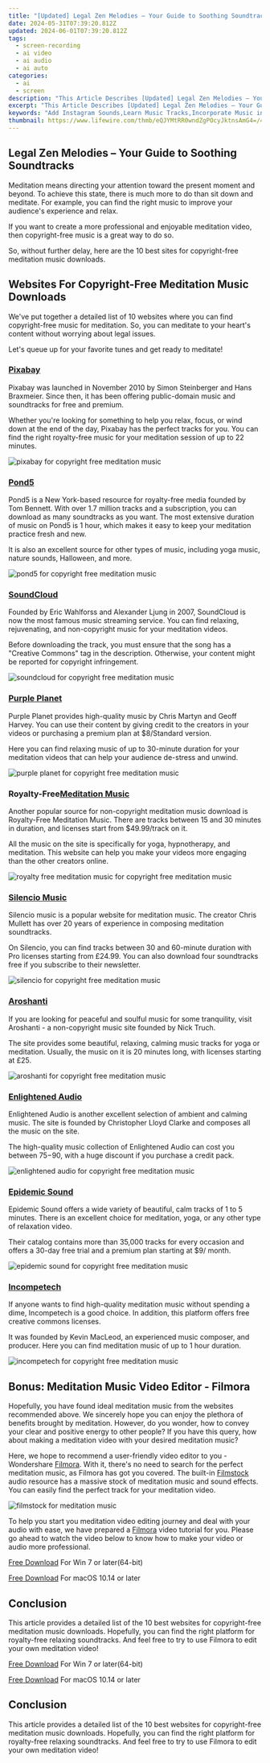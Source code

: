 ```yaml
---
title: "[Updated] Legal Zen Melodies – Your Guide to Soothing Soundtracks"
date: 2024-05-31T07:39:20.812Z
updated: 2024-06-01T07:39:20.812Z
tags: 
  - screen-recording
  - ai video
  - ai audio
  - ai auto
categories: 
  - ai
  - screen
description: "This Article Describes [Updated] Legal Zen Melodies – Your Guide to Soothing Soundtracks"
excerpt: "This Article Describes [Updated] Legal Zen Melodies – Your Guide to Soothing Soundtracks"
keywords: "Add Instagram Sounds,Learn Music Tracks,Incorporate Music in Stories,Mastering Film Scores,Soundtrack Insta Tips,Adding Audio on IG,Secrets of Music Posts"
thumbnail: https://www.lifewire.com/thmb/eQJYMtRR0wndZgPOcyJktnsAmG4=/400x300/filters:no_upscale():max_bytes(150000):strip_icc()/Apple-M4-chip-badge-240507_big.jpg.large_2x-bffc7b551c6846e3995047c8d122112d.jpg
---
```


## Legal Zen Melodies – Your Guide to Soothing Soundtracks

Meditation means directing your attention toward the present moment and beyond. To achieve this state, there is much more to do than sit down and meditate. For example, you can find the right music to improve your audience's experience and relax.

If you want to create a more professional and enjoyable meditation video, then copyright-free music is a great way to do so.

So, without further delay, here are the 10 best sites for copyright-free meditation music downloads.

## Websites For Copyright-Free Meditation Music Downloads

We've put together a detailed list of 10 websites where you can find copyright-free music for meditation. So, you can meditate to your heart's content without worrying about legal issues.

Let's queue up for your favorite tunes and get ready to meditate!

### [Pixabay](https://pixabay.com/music/search/mood/relaxing/)

Pixabay was launched in November 2010 by Simon Steinberger and Hans Braxmeier. Since then, it has been offering public-domain music and soundtracks for free and premium.

Whether you're looking for something to help you relax, focus, or wind down at the end of the day, Pixabay has the perfect tracks for you. You can find the right royalty-free music for your meditation session of up to 22 minutes.

![pixabay for copyright free meditation music](https://images.wondershare.com/filmora/article-images/2023/03/pixabay-for-copyright-free-meditation-music.png)

### [Pond5](https://www.pond5.com/royalty-free-music/tag/meditation-background/)

Pond5 is a New York-based resource for royalty-free media founded by Tom Bennett. With over 1.7 million tracks and a subscription, you can download as many soundtracks as you want. The most extensive duration of music on Pond5 is 1 hour, which makes it easy to keep your meditation practice fresh and new.

It is also an excellent source for other types of music, including yoga music, nature sounds, Halloween, and more.

![pond5 for copyright free meditation music](https://images.wondershare.com/filmora/article-images/2023/03/pond5-for-copyright-free-meditation-music.png)

### [SoundCloud](https://soundcloud.com/royaltyfreemeditation)

Founded by Eric Wahlforss and Alexander Ljung in 2007, SoundCloud is now the most famous music streaming service. You can find relaxing, rejuvenating, and non-copyright music for your meditation videos.

Before downloading the track, you must ensure that the song has a "Creative Commons" tag in the description. Otherwise, your content might be reported for copyright infringement.

![soundcloud for copyright free meditation music](https://images.wondershare.com/filmora/article-images/2023/03/soundcloud-for-copyright-free-meditation-music.png)

### [Purple Planet](https://www.purple-planet.com/)

Purple Planet provides high-quality music by Chris Martyn and Geoff Harvey. You can use their content by giving credit to the creators in your videos or purchasing a premium plan at $8/Standard version.

Here you can find relaxing music of up to 30-minute duration for your meditation videos that can help your audience de-stress and unwind.

![purple planet for copyright free meditation music](https://images.wondershare.com/filmora/article-images/2023/03/purple-planet-for-copyright-free-meditation-music.png)

### Royalty-Free[Meditation Music](https://www.royaltyfreemeditation.com/music)

Another popular source for non-copyright meditation music download is Royalty-Free Meditation Music. There are tracks between 15 and 30 minutes in duration, and licenses start from $49.99/track on it.

All the music on the site is specifically for yoga, hypnotherapy, and meditation. This website can help you make your videos more engaging than the other creators online.

![royalty free meditation music for copyright free meditation music](https://images.wondershare.com/filmora/article-images/2023/03/royalty-free-meditation-music-for-copyright-free-meditation-music.png)

### [Silencio Music](https://silenciomusic.co.uk/)

Silencio music is a popular website for meditation music. The creator Chris Mullett has over 20 years of experience in composing meditation soundtracks.

On Silencio, you can find tracks between 30 and 60-minute duration with Pro licenses starting from £24.99\. You can also download four soundtracks free if you subscribe to their newsletter.

![silencio for copyright free meditation music](https://images.wondershare.com/filmora/article-images/2023/03/silencio-for-copyright-free-meditation-music.png)

### [Aroshanti](https://aroshanti.com/meditation-music/)

If you are looking for peaceful and soulful music for some tranquility, visit Aroshanti - a non-copyright music site founded by Nick Truch.

The site provides some beautiful, relaxing, calming music tracks for yoga or meditation. Usually, the music on it is 20 minutes long, with licenses starting at £25.

![aroshanti for copyright free meditation music](https://images.wondershare.com/filmora/article-images/2023/03/aroshanti-for-copyright-free-meditation-music.png)

### [Enlightened Audio](https://enlightenedaudio.com/categories/royalty-free-meditation-music)

Enlightened Audio is another excellent selection of ambient and calming music. The site is founded by Christopher Lloyd Clarke and composes all the music on the site.

The high-quality music collection of Enlightened Audio can cost you between $75-$90, with a huge discount if you purchase a credit pack.

![enlightened audio for copyright free meditation music](https://images.wondershare.com/filmora/article-images/2023/03/enlightened-audio-for-copyright-free-meditation-music.png)

### [Epidemic Sound](https://www.epidemicsound.com/music/moods/relaxing/)

Epidemic Sound offers a wide variety of beautiful, calm tracks of 1 to 5 minutes. There is an excellent choice for meditation, yoga, or any other type of relaxation video.

Their catalog contains more than 35,000 tracks for every occasion and offers a 30-day free trial and a premium plan starting at $9/ month.

![epidemic sound for copyright free meditation music](https://images.wondershare.com/filmora/article-images/2023/03/epidemic-sound-for-copyright-free-meditation-music.png)

### [Incompetech](https://incompetech.com/music/royalty-free/music.html)

If anyone wants to find high-quality meditation music without spending a dime, Incompetech is a good choice. In addition, this platform offers free creative commons licenses.

It was founded by Kevin MacLeod, an experienced music composer, and producer. Here you can find meditation music of up to 1 hour duration.

![incompetech for copyright free meditation music](https://images.wondershare.com/filmora/article-images/2023/03/incompetech-for-copyright-free-meditation-music.png)

## Bonus: Meditation Music Video Editor - Filmora

Hopefully, you have found ideal meditation music from the websites recommended above. We sincerely hope you can enjoy the plethora of benefits brought by meditation. However, do you wonder, how to convey your clear and positive energy to other people? If you have this query, how about making a meditation video with your desired meditation music?

Here, we hope to recommend a user-friendly video editor to you - Wondershare [Filmora](https://tools.techidaily.com/wondershare/filmora/download/). With it, there's no need to search for the perfect meditation music, as Filmora has got you covered. The built-in [Filmstock](https://www.filmstocks.com/search%5Fall%5Fres.html?keywords=meditation&source=1&search%5Ftype=1) audio resource has a massive stock of meditation music and sound effects. You can easily find the perfect track for your meditation video.

![filmstock for meditation music](https://images.wondershare.com/filmora/article-images/2023/03/filmstock-for-meditation-music.png)

To help you start you meditation video editing journey and deal with your audio with ease, we have prepared a [Filmora](https://tools.techidaily.com/wondershare/filmora/download/) video tutorial for you. Please go ahead to watch the video below to know how to make your video or audio more professional.

[Free Download](https://tools.techidaily.com/wondershare/filmora/download/) For Win 7 or later(64-bit)

[Free Download](https://tools.techidaily.com/wondershare/filmora/download/) For macOS 10.14 or later

## Conclusion

This article provides a detailed list of the 10 best websites for copyright-free meditation music downloads. Hopefully, you can find the right platform for royalty-free relaxing soundtracks. And feel free to try to use Filmora to edit your own meditation video!

[Free Download](https://tools.techidaily.com/wondershare/filmora/download/) For Win 7 or later(64-bit)

[Free Download](https://tools.techidaily.com/wondershare/filmora/download/) For macOS 10.14 or later

## Conclusion

This article provides a detailed list of the 10 best websites for copyright-free meditation music downloads. Hopefully, you can find the right platform for royalty-free relaxing soundtracks. And feel free to try to use Filmora to edit your own meditation video!

<ins class="adsbygoogle"
     style="display:block"
     data-ad-format="autorelaxed"
     data-ad-client="ca-pub-7571918770474297"
     data-ad-slot="1223367746"></ins>

<ins class="adsbygoogle"
     style="display:block"
     data-ad-format="autorelaxed"
     data-ad-client="ca-pub-7571918770474297"
     data-ad-slot="1223367746"></ins>



<ins class="adsbygoogle"
     style="display:block"
     data-ad-client="ca-pub-7571918770474297"
     data-ad-slot="8358498916"
     data-ad-format="auto"
     data-full-width-responsive="true"></ins>


